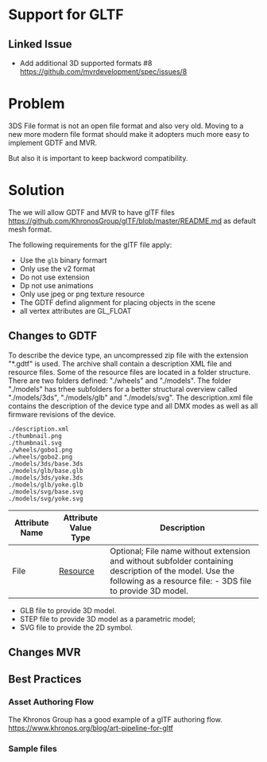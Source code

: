 # Support for GLTF 

## Linked Issue

 - Add additional 3D supported formats #8 https://github.com/mvrdevelopment/spec/issues/8 

# Problem

3DS File format is not an open file format and also very old. Moving to a new more modern file format should make it adopters much more easy to implement GDTF and MVR.

But also it is important to keep backword compatibility. 

# Solution

The we will allow GDTF and MVR to have glTF files https://github.com/KhronosGroup/glTF/blob/master/README.md as default mesh format.

The following requirements for the glTF file apply:

- Use the `glb` binary formart
- Only use the v2 format
- Do not use extension
- Dp not use animations
- Only use jpeg or png texture resource
- The GDTF defind alignment for placing objects in the scene
- all vertex attributes are GL_FLOAT

## Changes to GDTF

To describe the device type, an uncompressed zip file with the extension
"\*.gdtf" is used. The archive shall contain a description XML file and
resource files. Some of the resource files are located in a folder
structure. There are two folders defined: "./wheels" and "./models". The
folder "./models" has trhee subfolders for a better structural overview
called "./models/3ds", "./models/glb" and "./models/svg". The description.xml file
contains the description of the device type and all DMX modes as well as
all firmware revisions of the device.

```
./description.xml
./thumbnail.png
./thumbnail.svg
./wheels/gobo1.png
./wheels/gobo2.png
./models/3ds/base.3ds
./models/glb/base.glb
./models/3ds/yoke.3ds
./models/glb/yoke.glb
./models/svg/base.svg
./models/svg/yoke.svg
```



| Attribute Name | Attribute Value Type                        | Description                          |
| -------------- | ------------------------------------------- | ------------------------------------ |
| File           | [Resource](#user-content-attrtype-resource) | Optional; File name without extension and without subfolder containing description of the model. Use the following as a resource file: - 3DS file to provide 3D model. |


- GLB file to provide 3D model.
- STEP file to provide 3D model as a parametric model;
- SVG file to provide the 2D symbol. 



## Changes MVR


## Best Practices

### Asset Authoring Flow
The Khronos Group has a good example of a glTF authoring flow.
https://www.khronos.org/blog/art-pipeline-for-gltf

### Sample files